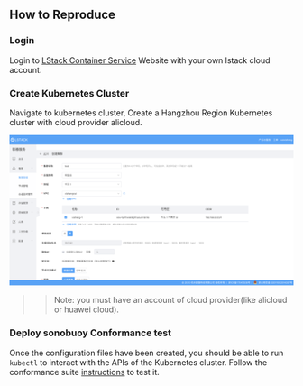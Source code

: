 ## How to Reproduce

### Login

Login to [LStack Container Service](https://www.lstack.com.cn/cluster/cluster-adm/) Website with your own lstack cloud account.

### Create Kubernetes Cluster

Navigate to kubernetes cluster, Create a Hangzhou Region Kubernetes cluster with cloud provider alicloud.

![](cluster.png)

>> Note:
>> you must have an account of cloud provider(like alicloud or huawei cloud).

### Deploy sonobuoy Conformance test

Once the configuration files have been created, you should be able to run `kubectl` to interact with the APIs of the Kubernetes cluster. Follow the conformance suite [instructions](https://github.com/cncf/k8s-conformance/blob/master/instructions.md#running) to test it.
